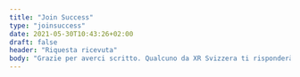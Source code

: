 ```yaml
---
title: "Join Success"
type: "joinsuccess"
date: 2021-05-30T10:43:26+02:00
draft: false
header: "Riquesta ricevuta"
body: "Grazie per averci scritto. Qualcuno da XR Svizzera ti risponderà presto."
---
```

